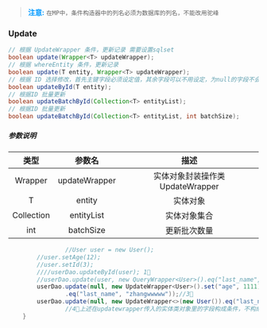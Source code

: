 > **<font color=#0099ff>注意:</font>** `在MP中，条件构造器中的列名必须为数据库的列名，不能改用驼峰`

### Update

```java
// 根据 UpdateWrapper 条件，更新记录 需要设置sqlset
boolean update(Wrapper<T> updateWrapper);
// 根据 whereEntity 条件，更新记录
boolean update(T entity, Wrapper<T> updateWrapper);
// 根据 ID 选择修改，首先主键字段必须设定值，其余字段可以不用设定，为null的字段不会加到更新列表的字段中
boolean updateById(T entity);
// 根据ID 批量更新
boolean updateBatchById(Collection<T> entityList);
// 根据ID 批量更新
boolean updateBatchById(Collection<T> entityList, int batchSize);
```

##### 参数说明

|     类型      |    参数名     |               描述               |
| :-----------: | :-----------: | :------------------------------: |
|  Wrapper<T>   | updateWrapper | 实体对象封装操作类 UpdateWrapper |
|       T       |    entity     |             实体对象             |
| Collection<T> |  entityList   |           实体对象集合           |
|      int      |   batchSize   |           更新批次数量           |

```java
				//User user = new User();
        //user.setAge(12);
        //user.setId(3);
        ////userDao.updateById(user); 1⃣️
        //userDao.update(user, new QueryWrapper<User>().eq("last_name", "guanyu"));2⃣️
        userDao.update(null, new UpdateWrapper<User>().set("age", 1111)
                .eq("last_name", "zhangwwwww"));//3⃣️
        userDao.update(null, new UpdateWrapper<>(new User()).eq("last_name", "zhangwwwww"));
				//4⃣️上述在updatewrapper传入的实体类对象里的字段构成条件，不构成更新
    }
```
